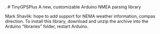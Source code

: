 . # TinyGPSPlus
A new, customizable Arduino NMEA parsing library

Mark Shavlik: hope to add support for NEMA weather information, compas direction. To install this library, download and unzip the archive into the Arduino “libraries” folder, restart Arduino.
